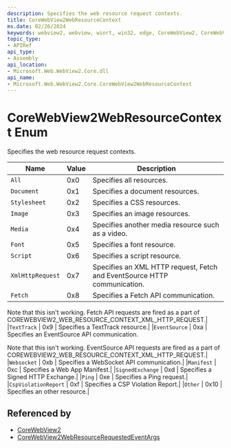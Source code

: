 ```yaml
---
description: Specifies the web resource request contexts.
title: CoreWebView2WebResourceContext
ms.date: 02/26/2024
keywords: webview2, webview, winrt, win32, edge, CoreWebView2, CoreWebView2Controller, browser control, edge html, CoreWebView2WebResourceContext
topic_type:
- APIRef
api_type:
- Assembly
api_location:
- Microsoft.Web.WebView2.Core.dll
api_name:
- Microsoft.Web.WebView2.Core.CoreWebView2WebResourceContext
---
```


# CoreWebView2WebResourceContext Enum

Specifies the web resource request contexts.

| Name |  Value | Description |
|--|--|--|
|`All` | 0x0  |  Specifies all resources.|
|`Document` | 0x1  |  Specifies a document resources.|
|`Stylesheet` | 0x2  |  Specifies a CSS resources.|
|`Image` | 0x3  |  Specifies an image resources.|
|`Media` | 0x4  |  Specifies another media resource such as a video.|
|`Font` | 0x5  |  Specifies a font resource.|
|`Script` | 0x6  |  Specifies a script resource.|
|`XmlHttpRequest` | 0x7  |  Specifies an XML HTTP request, Fetch and EventSource HTTP communication.|
|`Fetch` | 0x8  |  Specifies a Fetch API communication.

Note that this isn't working. Fetch API requests are fired as a part
of COREWEBVIEW2_WEB_RESOURCE_CONTEXT_XML_HTTP_REQUEST.|
|`TextTrack` | 0x9  |  Specifies a TextTrack resource.|
|`EventSource` | 0xa  |  Specifies an EventSource API communication.

Note that this isn't working. EventSource API requests are fired as a part
of COREWEBVIEW2_WEB_RESOURCE_CONTEXT_XML_HTTP_REQUEST.|
|`Websocket` | 0xb  |  Specifies a WebSocket API communication.|
|`Manifest` | 0xc  |  Specifies a Web App Manifest.|
|`SignedExchange` | 0xd  |  Specifies a Signed HTTP Exchange.|
|`Ping` | 0xe  |  Specifies a Ping request.|
|`CspViolationReport` | 0xf  |  Specifies a CSP Violation Report.|
|`Other` | 0x10  |  Specifies an other resource.|


## Referenced by

- [CoreWebView2](corewebview2.md)
- [CoreWebView2WebResourceRequestedEventArgs](corewebview2webresourcerequestedeventargs.md)
